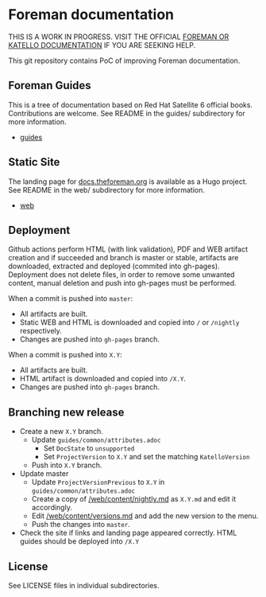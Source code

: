 # Foreman documentation

THIS IS A WORK IN PROGRESS. VISIT THE OFFICIAL [FOREMAN OR KATELLO DOCUMENTATION](https://theforeman.org/documentation.html) IF YOU ARE SEEKING HELP.

This git repository contains PoC of improving Foreman documentation.

## Foreman Guides

This is a tree of documentation based on Red Hat Satellite 6 official books.
Contributions are welcome.
See README in the guides/ subdirectory for more information.

* [guides](guides/README.md)

## Static Site

The landing page for [docs.theforeman.org](https://docs.theforeman.org) is available as a Hugo project.
See README in the web/ subdirectory for more information.

* [web](web/README.md)

## Deployment

Github actions perform HTML (with link validation), PDF and WEB artifact creation and if succeeded and branch is master or stable, artifacts are downloaded, extracted and deployed (commited into gh-pages). Deployment does not delete files, in order to remove some unwanted content, manual deletion and push into gh-pages must be performed.

When a commit is pushed into `master`:

* All artifacts are built.
* Static WEB and HTML is downloaded and copied into `/` or `/nightly` respectively.
* Changes are pushed into `gh-pages` branch.

When a commit is pushed into `X.Y`:

* All artifacts are built.
* HTML artifact is downloaded and copied into `/X.Y`.
* Changes are pushed into `gh-pages` branch.

## Branching new release

* Create a new `X.Y` branch.
  * Update `guides/common/attributes.adoc`
    * Set `DocState` to `unsupported`
    * Set `ProjectVersion` to `X.Y` and set the matching `KatelloVersion`
  * Push into `X.Y` branch.
* Update master
  * Update `ProjectVersionPrevious` to `X.Y` in `guides/common/attributes.adoc`
  * Create a copy of [/web/content/nightly.md](https://github.com/theforeman/foreman-documentation/tree/master/web/content/nightly.md) as `X.Y.md` and edit it accordingly.
  * Edit [/web/content/versions.md](https://github.com/theforeman/foreman-documentation/blob/master/web/content/versions.md) and add the new version to the menu.
  * Push the changes into `master`.
* Check the site if links and landing page appeared correctly. HTML guides should be deployed into `/X.Y`

## License

See LICENSE files in individual subdirectories.
